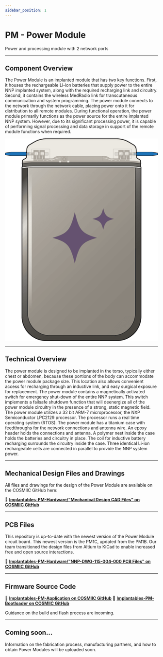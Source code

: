 ```yaml
---
sidebar_position: 1
---
```


# PM - Power Module

Power and processing module with 2 network ports

---

## Component Overview

The Power Module is an implanted module that has two key functions. First, it houses the rechargeable Li-ion batteries that supply power to the entire NNP implanted system, along with the required recharging link and circuitry. Second, it contains the wireless MedRadio link for transcutaneous communication and system programming. The power module connects to the network through the network cable, placing power onto it for distribution to all remote modules. During functional operation, the power module primarily functions as the power source for the entire implanted NNP system. However, due to its significant processing power, it is capable of performing signal processing and data storage in support of the remote module functions when required.

![power module graphic](./img/power-module-resized.png)

---

## Technical Overview

The power module is designed to be implanted in the torso, typically either chest or abdomen, because these portions of the body can accommodate the power module package size. This location also allows convenient access for recharging through an inductive link, and easy surgical exposure for replacement. The power module contains a magnetically activated switch for emergency shut-down of the entire NNP system. This switch implements a failsafe shutdown function that will deenergize all of the power module circuitry in the presence of a strong, static magnetic field. The power module utilizes a 32 bit ARM-7 microprocessor, the NXP Semiconductor LPC2129 processor. The processor runs a real time operating system (RTOS). The power module has a titanium case with feedthroughs for the network connections and antenna wire. An epoxy header holds the connections and antenna. A polymer nest inside the case holds the batteries and circuitry in place. The coil for inductive battery recharging surrounds the circuitry inside the case. Three identical Li-ion rechargeable cells are connected in parallel to provide the NNP system power.

---

## Mechanical Design Files and Drawings

All files and drawings for the design of the Power Module are available on the COSMIIC GitHub here:

:link: **[Implantables-PM-Hardware/"Mechanical Design CAD Files" on COSMIIC GitHub](https://github.com/COSMIIC-Inc/Implantables-PM-Hardware/tree/main/Mechanical%20Design%20CAD%20Files)**

---

## PCB Files

This repository is up-to-date with the newest version of the Power Module circuit board. This newest version is the PM1C, updated from the PM1B. Our team transitioned the design files from Altium to KiCad to enable increased free and open source interactions.

:link: **[Implantables-PM-Hardware/"NNP-DWG-115-004-000 PCB Files" on COSMIIC GitHub](https://github.com/COSMIIC-Inc/Implantables-PM-Hardware/tree/main/NNP-DWG-115-004-000%20PCB%20Files)**

---

## Firmware Source Code

:link: **[Implantables-PM-Application on COSMIIC GitHub](https://github.com/COSMIIC-Inc/Implantables-PM-Application)**
:link: **[Implantables-PM-Bootloader on COSMIIC GitHub](https://github.com/COSMIIC-Inc/Implantables-PM-Bootloader)**

Guidance on the build and flash process are incoming.

---

## Coming soon...

Information on the fabrication process, manufacturing partners, and how to obtain Power Modules will be uploaded soon.